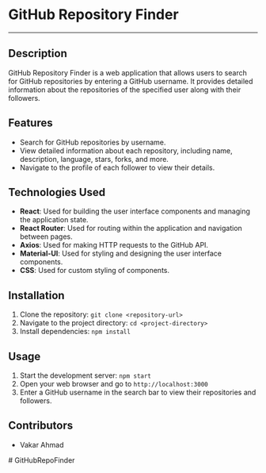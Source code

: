 # GitHub Repository Finder

---

## Description
GitHub Repository Finder is a web application that allows users to search for GitHub repositories by entering a GitHub username. It provides detailed information about the repositories of the specified user along with their followers.

## Features
- Search for GitHub repositories by username.
- View detailed information about each repository, including name, description, language, stars, forks, and more.
- Navigate to the profile of each follower to view their details.

## Technologies Used
- **React**: Used for building the user interface components and managing the application state.
- **React Router**: Used for routing within the application and navigation between pages.
- **Axios**: Used for making HTTP requests to the GitHub API.
- **Material-UI**: Used for styling and designing the user interface components.
- **CSS**: Used for custom styling of components.

## Installation
1. Clone the repository: `git clone <repository-url>`
2. Navigate to the project directory: `cd <project-directory>`
3. Install dependencies: `npm install`

## Usage
1. Start the development server: `npm start`
2. Open your web browser and go to `http://localhost:3000`
3. Enter a GitHub username in the search bar to view their repositories and followers.



## Contributors
- Vakar Ahmad

#   G i t H u b R e p o F i n d e r  
 